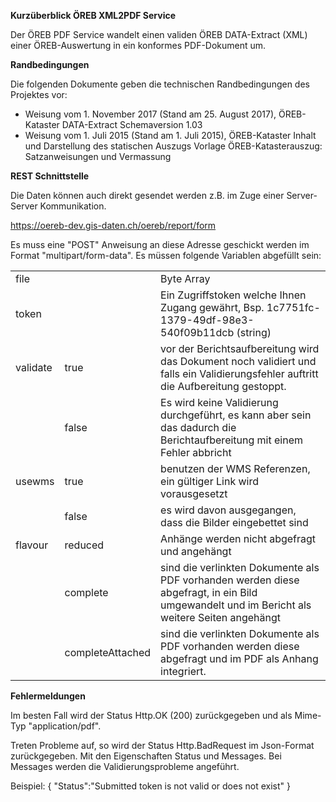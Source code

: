 <b>Kurzüberblick ÖREB XML2PDF Service</b>

Der ÖREB PDF Service wandelt einen validen ÖREB DATA-Extract (XML) einer ÖREB-Auswertung in ein konformes PDF-Dokument um. 

<b>Randbedingungen</b>

Die folgenden Dokumente geben die technischen Randbedingungen des Projektes vor:

<ul>
<li>Weisung vom 1. November 2017 (Stand am 25. August 2017), ÖREB-Kataster DATA-Extract Schemaversion 1.03</li>
<li>Weisung vom 1. Juli 2015 (Stand am 1. Juli 2015), ÖREB-Kataster Inhalt und Darstellung des statischen Auszugs Vorlage ÖREB-Katasterauszug: Satzanweisungen und Vermassung</li>
</ul>

<b>REST Schnittstelle</b>

Die Daten können auch direkt gesendet werden z.B. im Zuge einer Server-Server Kommunikation.

https://oereb-dev.gis-daten.ch/oereb/report/form

Es muss eine "POST" Anweisung an diese Adresse geschickt werden im Format "multipart/form-data". Es müssen folgende Variablen abgefüllt sein:

<table>
<tr><td>file</td><td></td><td>Byte Array</td></tr>
<tr><td>token</td><td></td><td>Ein Zugriffstoken welche Ihnen Zugang gewährt, Bsp. 1c7751fc-1379-49df-98e3-540f09b11dcb (string)</td></tr>
<tr><td>validate</td><td>true</td><td>vor der Berichtsaufbereitung wird das Dokument noch validiert und falls ein Validierungsfehler auftritt die Aufbereitung gestoppt.</td></tr>
<tr><td></td><td>false</td><td>Es wird keine Validierung durchgeführt, es kann aber sein das dadurch die Berichtaufbereitung mit einem Fehler abbricht</td></tr>
<tr><td>usewms</td><td>true</td><td>benutzen der WMS Referenzen, ein gültiger Link wird vorausgesetzt</td></tr>
<tr><td></td><td>false</td><td>es wird davon ausgegangen, dass die Bilder eingebettet sind</td></tr>
<tr><td>flavour</td><td>reduced</td><td>Anhänge werden nicht abgefragt und angehängt</td></tr>
<tr><td></td><td>complete</td><td>sind die verlinkten Dokumente als PDF vorhanden werden diese abgefragt, in ein Bild umgewandelt und im Bericht als weitere Seiten angehängt </td></tr>
<tr><td></td><td>completeAttached</td><td>sind die verlinkten Dokumente als PDF vorhanden werden diese abgefragt und im PDF als Anhang integriert.</td></tr>
</table>
	

<b>Fehlermeldungen</b>

Im besten Fall wird der Status Http.OK (200) zurückgegeben und als Mime-Typ "application/pdf".

Treten Probleme auf, so wird der Status Http.BadRequest im Json-Format zurückgegeben. Mit den Eigenschaften Status und Messages. Bei Messages werden die Validierungsprobleme angeführt.

Beispiel:
{
	"Status":"Submitted token is not valid or does not exist"
}
